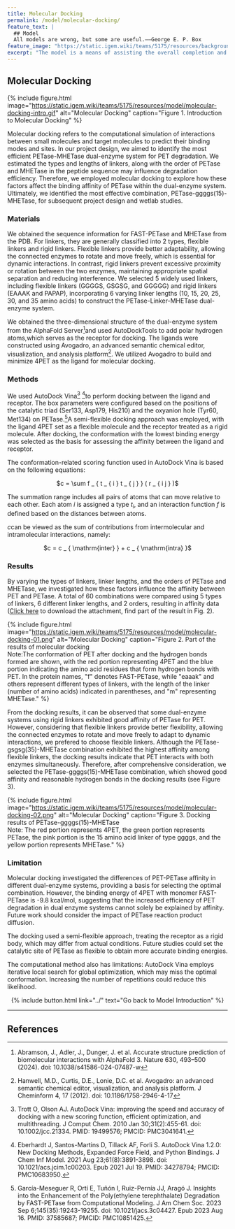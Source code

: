 ```yaml
---
title: Molecular Docking
permalink: /model/molecular-docking/
feature_text: |
  ## Model
  All models are wrong, but some are useful.——George E. P. Box
feature_image: "https://static.igem.wiki/teams/5175/resources/background/bg-model.jpg"
excerpt: "The model is a means of assisting the overall completion and implementation of a project through computational methods."
---
```


## Molecular Docking

{% include figure.html 
  image="https://static.igem.wiki/teams/5175/resources/model/molecular-docking-intro.gif" 
  alt="Molecular Docking" 
  caption="Figure 1. Introduction to Molecular Docking"
%}

Molecular docking refers to the computational simulation of interactions between small molecules and target molecules to predict their binding modes and sites. In our project design, we aimed to identify the most efficient PETase-MHETase dual-enzyme system for PET degradation. We estimated the types and lengths of linkers, along with the order of PETase and MHETase in the peptide sequence may influence degradation efficiency. Therefore, we employed molecular docking to explore how these factors affect the binding affinity of PETase within the dual-enzyme system. Ultimately, we identified the most effective combination, PETase-ggggs(15)-MHETase, for subsequent project design and wetlab studies.

### Materials

We obtained the sequence information for FAST-PETase and MHETase from the PDB. For linkers, they are generally classified into 2 types, flexible linkers and rigid linkers. Flexible linkers provide better adaptability, allowing the connected enzymes to rotate and move freely, which is essential for dynamic interactions. In contrast, rigid linkers prevent excessive proximity or rotation between the two enzymes, maintaining appropriate spatial separation and reducing interference. We selected 5 widely used linkers, including flexible linkers (GGGGS, GSGSG, and GGGGG) and rigid linkers (EAAAK and PAPAP), incorporating 6 varying linker lengths (10, 15, 20, 25, 30, and 35 amino acids) to construct the PETase-Linker-MHETase dual-enzyme system.

We obtained the three-dimensional structure of the dual-enzyme system from the AlphaFold Server[^1]and used AutoDockTools to add polar hydrogen atoms,which serves as the receptor for docking. The ligands were constructed using Avogadro, an advanced semantic chemical editor, visualization, and analysis platform[^2]. We utilized Avogadro to build and minimize 4PET as the ligand for molecular docking.

### Methods

We used AutoDock Vina[^3] [^4]to perform docking between the ligand and receptor. The box parameters were configured based on the positions of the catalytic triad (Ser133, Asp179, His210) and the oxyanion hole (Tyr60, Met134) on PETase.[^5]A semi-flexible docking approach was employed, with the ligand 4PET set as a flexible molecule and the receptor treated as a rigid molecule. After docking, the conformation with the lowest binding energy was selected as the basis for assessing the affinity between the ligand and receptor.

The conformation-related scoring function used in AutoDock Vina is based on the following equations:

<center>$c = \sum f _ { t _ { i } t _ { j } } ( r _ { i j } )$</center>

The summation range includes all pairs of atoms that can move relative to each other. Each atom $i$ is assigned a type $t_i$, and an interaction function $f$ is defined based on the distances between atoms.

$c$can be viewed as the sum of contributions from intermolecular and intramolecular interactions, namely:

<center>$c = c _ { \mathrm{inter} } + c _ { \mathrm{intra} }$</center>

### Results

By varying the types of linkers, linker lengths, and the orders of PETase and MHETase, we investigated how these factors influence the affinity between PET and PETase. A total of 60 combinations were compared using 5 types of linkers, 6 different linker lengths, and 2 orders, resulting in affinity data (<a href="https://static.igem.wiki/teams/5175/resources/model/molecular-docking-result.csv" target="_blank">Click here</a> to download the attachment, find part of the result in Fig. 2).

{% include figure.html 
  image="https://static.igem.wiki/teams/5175/resources/model/molecular-docking-01.png" 
  alt="Molecular Docking" 
  caption="Figure 2. Part of the results of molecular docking<br>Note:The conformation of PET after docking and the hydrogen bonds formed are shown, with the red portion representing 4PET and the blue portion indicating the amino acid residues that form hydrogen bonds with PET. In the protein names, \"f\" denotes FAST-PETase, while \"eaaak\" and others represent different types of linkers, with the length of the linker (number of amino acids) indicated in parentheses, and \"m\" representing MHETase." 
%}

From the docking results, it can be observed that some dual-enzyme systems using rigid linkers exhibited good affinity of PETase for PET. However, considering that flexible linkers provide better flexibility, allowing the connected enzymes to rotate and move freely to adapt to dynamic interactions, we prefered to choose flexible linkers. Although the PETase-gsgsg(35)-MHETase combination exhibited the highest affinity among flexible linkers, the docking results indicate that PET interacts with both enzymes simultaneously. Therefore, after comprehensive consideration, we selected the PETase-ggggs(15)-MHETase combination, which showed good affinity and reasonable hydrogen bonds in the docking results (see Figure 3).

{% include figure.html 
  image="https://static.igem.wiki/teams/5175/resources/model/molecular-docking-02.png" 
  alt="Molecular Docking" 
  caption="Figure 3. Docking results of PETase-ggggs(15)-MHETase<br>Note: The red portion represents 4PET, the green portion represents PETase, the pink portion is the 15 amino acid linker of type ggggs, and the yellow portion represents MHETase."
%}

### Limitation

Molecular docking investigated the differences of PET-PETase affinity in different dual-enzyme systems, providing a basis for selecting the optimal combination. However, the binding energy of 4PET with monomer FAST-PETase is -9.8 kcal/mol, suggesting that the increased efficiency of PET degradation in dual enzyme systems cannot solely be explained by affinity. Future work should consider the impact of PETase reaction product diffusion.

The docking used a semi-flexible approach, treating the receptor as a rigid body, which may differ from actual conditions. Future studies could set the catalytic site of PETase as flexible to obtain more accurate binding energies. 

The computational method also has limitations: AutoDock Vina employs iterative local search for global optimization, which may miss the optimal conformation. Increasing the number of repetitions could reduce this likelihood.




<center>{% include button.html link="../" text="Go back to Model Introduction" %}</center>

---

## References

[^1]: Abramson, J., Adler, J., Dunger, J. et al. Accurate structure prediction of biomolecular interactions with AlphaFold 3. Nature 630, 493–500 (2024). doi: 10.1038/s41586-024-07487-w
[^2]: Hanwell, M.D., Curtis, D.E., Lonie, D.C. et al. Avogadro: an advanced semantic chemical editor, visualization, and analysis platform. J Cheminform 4, 17 (2012). doi: 10.1186/1758-2946-4-17
[^3]: Trott O, Olson AJ. AutoDock Vina: improving the speed and accuracy of docking with a new scoring function, efficient optimization, and multithreading. J Comput Chem. 2010 Jan 30;31(2):455-61. doi: 10.1002/jcc.21334. PMID: 19499576; PMCID: PMC3041641.
[^4]: Eberhardt J, Santos-Martins D, Tillack AF, Forli S. AutoDock Vina 1.2.0: New Docking Methods, Expanded Force Field, and Python Bindings. J Chem Inf Model. 2021 Aug 23;61(8):3891-3898. doi: 10.1021/acs.jcim.1c00203. Epub 2021 Jul 19. PMID: 34278794; PMCID: PMC10683950.
[^5]: García-Meseguer R, Ortí E, Tuñón I, Ruiz-Pernía JJ, Aragó J. Insights into the Enhancement of the Poly(ethylene terephthalate) Degradation by FAST-PETase from Computational Modeling. J Am Chem Soc. 2023 Sep 6;145(35):19243-19255. doi: 10.1021/jacs.3c04427. Epub 2023 Aug 16. PMID: 37585687; PMCID: PMC10851425.
